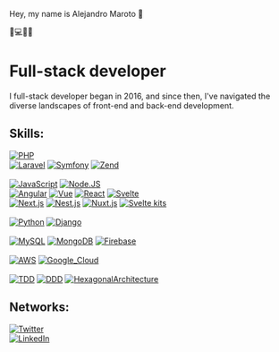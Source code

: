 Hey, my name is Alejandro Maroto 👋

💁💻🇪🇸

# Full-stack developer

I full-stack developer began in 2016, and since then, I've navigated the diverse landscapes of front-end and back-end development. 

## Skills:
[![PHP](https://img.shields.io/badge/PHP-999999?style=for-the-badge&logo=php&logoColor=white&labelColor=101010)]()
</br>
[![Laravel](https://img.shields.io/badge/LARAVEL-FA7343?style=for-the-badge&logo=laravel&logoColor=white&labelColor=101010)]()
[![Symfony](https://img.shields.io/badge/symfony-1575F9?style=for-the-badge&logo=symfony&logoColor=white&labelColor=101010)]()
[![Zend](https://img.shields.io/badge/Zend-1575F9?style=for-the-badge&logo=zend&logoColor=white&labelColor=101010)]()
</br></br>
[![JavaScript](https://img.shields.io/badge/JavaScript-F7DF1E?style=for-the-badge&logo=javascript&logoColor=white&labelColor=101010)]()
[![Node.JS](https://img.shields.io/badge/Node.JS-339933?style=for-the-badge&logo=node.js&logoColor=white&labelColor=101010)]()
</br>
[![Angular](https://img.shields.io/badge/Angular-339933?style=for-the-badge&logo=angular&logoColor=white&labelColor=101010)]()
[![Vue](https://img.shields.io/badge/Vue-339933?style=for-the-badge&logo=vue.js&logoColor=white&labelColor=101010)]()
[![React](https://img.shields.io/badge/React-339933?style=for-the-badge&logo=react&logoColor=white&labelColor=101010)]()
[![Svelte](https://img.shields.io/badge/Svelte-339933?style=for-the-badge&logo=svelte&logoColor=white&labelColor=101010)]()
</br>
[![Next.js](https://img.shields.io/badge/Next.js-339933?style=for-the-badge&logo=next.js&logoColor=white&labelColor=101010)]()
[![Nest.js](https://img.shields.io/badge/Nest.js-339933?style=for-the-badge&logo=nest.js&logoColor=white&labelColor=101010)]()
[![Nuxt.js](https://img.shields.io/badge/Nuxt.js-339933?style=for-the-badge&logo=nuxt.js&logoColor=white&labelColor=101010)]()
[![Svelte kits](https://img.shields.io/badge/SvelteKits-339933?style=for-the-badge&logo=sveltekits&logoColor=white&labelColor=101010)]()
</br></br>
[![Python](https://img.shields.io/badge/Python-999999?style=for-the-badge&logo=python&logoColor=white&labelColor=101010)]()
[![Django](https://img.shields.io/badge/Django-FA7343?style=for-the-badge&logo=django&logoColor=white&labelColor=101010)]()
</br></br>
[![MySQL](https://img.shields.io/badge/MySQL-4479A1?style=for-the-badge&logo=mysql&logoColor=white&labelColor=101010)]()
[![MongoDB](https://img.shields.io/badge/MongoDB-47A248?style=for-the-badge&logo=mongodb&logoColor=white&labelColor=101010)]()
[![Firebase](https://img.shields.io/badge/Firebase-FFCA28?style=for-the-badge&logo=firebase&logoColor=white&labelColor=101010)]()
</br></br>
[![AWS](https://img.shields.io/badge/AWS-232F3E?style=for-the-badge&logo=amazon-aws&logoColor=white&labelColor=101010)]()
[![Google_Cloud](https://img.shields.io/badge/Google_Cloud-4285F4?style=for-the-badge&logo=googlecloud&logoColor=white&labelColor=101010)]()
</br></br>
[![TDD](https://img.shields.io/badge/TDD-232F3E?style=for-the-badge&logo=tdd&logoColor=white&labelColor=101010)]()
[![DDD](https://img.shields.io/badge/DDD-4285F4?style=for-the-badge&logo=DDD&logoColor=white&labelColor=101010)]()
[![HexagonalArchitecture](https://img.shields.io/badge/HexagonalArchitecture-4285F4?style=for-the-badge&logo=HexagonalArchitecture&logoColor=white&labelColor=101010)]()

## Networks:

[![Twitter](https://img.shields.io/badge/Twitter-@alexpixel41-1DA1F2?style=for-the-badge&logo=twitter&logoColor=white&labelColor=101010)](https://twitter.com/alexpixel41)
</br>
[![LinkedIn](https://img.shields.io/badge/LinkedIn-Alex_Maroto-0077B5?style=for-the-badge&logo=linkedin&logoColor=white&labelColor=101010)](https://www.linkedin.com/in/alejandromarotoromero)
